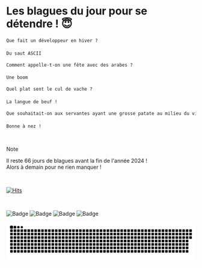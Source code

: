 
<h1>Les blagues du jour pour se détendre ! 😇</h1>

```diff
Que fait un développeur en hiver ?

Du saut ASCII
```

```diff
Comment appelle-t-on une fête avec des arabes ?

Une boom
```

```diff
Quel plat sent le cul de vache ?

La langue de beuf !
```

```diff
Que souhaitait-on aux servantes ayant une grosse patate au milieu du visage le jour de la Saint-Sylvestre ?

Bonne à nez !
```

<br/>

> [!NOTE]
> Il reste 66 jours de blagues avant la fin de l'année 2024 ! <br/>
> Alors à demain pour ne rien manquer !

<br/>


[![Hits](https://hits.seeyoufarm.com/api/count/incr/badge.svg?url=https%3A%2F%2Fgithub.com%2FClems02%2Fhit-counter&count_bg=%23003E80&title_bg=%235C9FE1&icon=powershell.svg&icon_color=%23FFFFFF&title=Visite&edge_flat=false)](https://hits.seeyoufarm.com)


<br/>


![Badge](https://img.shields.io/badge/Last%20updated%20on-white?style=for-the-badge&logo=clockify)   ![Badge](https://img.shields.io/badge/27/10-white?style=for-the-badge) ![Badge](https://img.shields.io/badge/at-white?style=for-the-badge) ![Badge](https://img.shields.io/badge/03:05-white?style=for-the-badge)


<p align="center">
 <img width="1000" src="assets/github-snake.svg" alt="snake"/>
</p>

